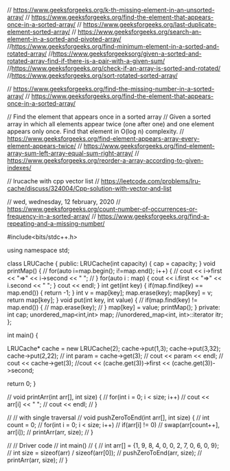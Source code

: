 // https://www.geeksforgeeks.org/k-th-missing-element-in-an-unsorted-array/
// https://www.geeksforgeeks.org/find-the-element-that-appears-once-in-a-sorted-array/
// https://www.geeksforgeeks.org/last-duplicate-element-sorted-array/
// https://www.geeksforgeeks.org/search-an-element-in-a-sorted-and-pivoted-array/
//https://www.geeksforgeeks.org/find-minimum-element-in-a-sorted-and-rotated-array/
//https://www.geeksforgeeksorg/given-a-sorted-and-rotated-array-find-if-there-is-a-pair-with-a-given-sum/
//https://www.geeksforgeeks.org/check-if-an-array-is-sorted-and-rotated/
//https://www.geeksforgeeks.org/sort-rotated-sorted-array/


// https://www.geeksforgeeks.org/find-the-missing-number-in-a-sorted-array/
// https://www.geeksforgeeks.org/find-the-element-that-appears-once-in-a-sorted-array/

// Find the element that appears once in a sorted array
// Given a sorted array in which all elements appear twice (one after one) and one element appears only once. Find that element in O(log n) complexity.
// https://www.geeksforgeeks.org/find-element-appears-array-every-element-appears-twice/
// https://www.geeksforgeeks.org/find-element-array-sum-left-array-equal-sum-right-array/
// https://www.geeksforgeeks.org/reorder-a-array-according-to-given-indexes/


// lrucache with cpp vector list
// https://leetcode.com/problems/lru-cache/discuss/324004/Cpp-solution-with-vector-and-list

// wed, wednesday, 12 february, 2020
// https://www.geeksforgeeks.org/count-number-of-occurrences-or-frequency-in-a-sorted-array/
// https://www.geeksforgeeks.org/find-a-repeating-and-a-missing-number/





#include<bits/stdc++.h>

using namespace std;

class LRUCache {
  public:
      LRUCache(int capacity) {
          cap = capacity;
      }
      void printMap() {
        // for(auto i=map.begin(); i!=map.end(); i++) {
        //   cout << i->first << "=>" << i->second << " ";
        // }
        for(auto i : map) {
          cout << i.first << "=>" << i.second << " ";
        }
        cout << endl;
      }
      int get(int key) {
         if(map.find(key) == map.end()) {
           return -1;
         }
         int v = map[key];
         map.erase(key);
         map[key] = v;
         return map[key];
      }
      void put(int key, int value) {
        // if(map.find(key) != map.end()) {
        //   map.erase(key);
        // }
        map[key] = value;
        printMap();
      }
  private:
      int cap;
      unordered_map<int,int> map;
      //unordered_map<int, int>::iterator itr;
};

int main() { 

  LRUCache* cache = new LRUCache(2);
  cache->put(1,3);
  cache->put(3,32);
  cache->put(2,22);
  // int param = cache->get(3);
  // cout << param << endl;
  // cout << cache->get(3);
  //cout << (cache.get(3))->first << (cache.get(3))->second;

  return 0;
}







// void printArr(int arr[], int size) {
//     for(int i = 0; i < size; i++) 
//         cout << arr[i] << " ";
//     cout << endl;
// }

// // with single traversal
// void pushZeroToEnd(int arr[], int size) {
//     int count = 0;
//     for(int i = 0; i < size; i++) 
//         if(arr[i] != 0) 
//             swap(arr[count++], arr[i]);
//     printArr(arr, size);
// }
  
// // Driver code 
// int main() 
// { 
//     int arr[] = {1, 9, 8, 4, 0, 0, 2, 7, 0, 6, 0, 9};
//     int size = sizeof(arr) / sizeof(arr[0]);
//     pushZeroToEnd(arr, size);
//     printArr(arr, size);
// } 



